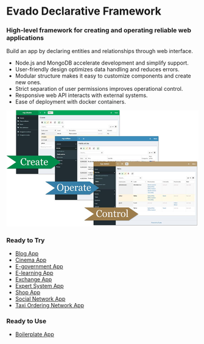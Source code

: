 # Evado Declarative Framework

### High-level framework for creating and operating reliable web applications

Build an app by declaring entities and relationships through web interface.

- Node.js and MongoDB accelerate development and simplify support.
- User-friendly design optimizes data handling and reduces errors.
- Modular structure makes it easy to customize components and create new ones.
- Strict separation of user permissions improves operational control.
- Responsive web API interacts with external systems.
- Ease of deployment with docker containers.

![Evado Declarative Framework](https://github.com/mkhorin/evado/blob/master/doc/evado-framework-steps.jpg)

### Ready to Try

- [Blog App](https://github.com/mkhorin/evado-app-blog)
- [Cinema App](https://github.com/mkhorin/evado-app-cinema)
- [E-government App](https://github.com/mkhorin/evado-app-egov)
- [E-learning App](https://github.com/mkhorin/evado-app-elearning)
- [Exchange App](https://github.com/mkhorin/evado-app-exchange)
- [Expert System App](https://github.com/mkhorin/evado-app-expert)
- [Shop App](https://github.com/mkhorin/evado-app-shop)
- [Social Network App](https://github.com/mkhorin/evado-app-social)
- [Taxi Ordering Network App](https://github.com/mkhorin/evado-app-taxi)

### Ready to Use

- [Boilerplate App](https://github.com/mkhorin/evado-app-boilerplate)